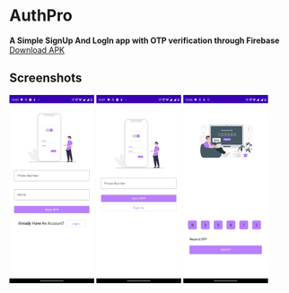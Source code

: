 # AuthPro

<b>A Simple SignUp And LogIn app with OTP verification through Firebase</b></br>
[Download APK](https://github.com/Chetna1112/AuthPro/blob/main/AuthPro.apk)

## Screenshots
<img src="https://github.com/Chetna1112/AuthPro/blob/main/Screenshots/WhatsApp%20Image%202023-08-03%20at%2012.55.20%20AM%20(1).jpeg" width=30% height=30%/>
<img src="https://github.com/Chetna1112/AuthPro/blob/main/Screenshots/WhatsApp%20Image%202023-08-03%20at%2012.55.20%20AM.jpeg" width=30% height=30%/>
<img src="https://github.com/Chetna1112/AuthPro/blob/main/Screenshots/WhatsApp%20Image%202023-08-03%20at%2012.55.30%20AM.jpeg" width=30% height=30%/>
